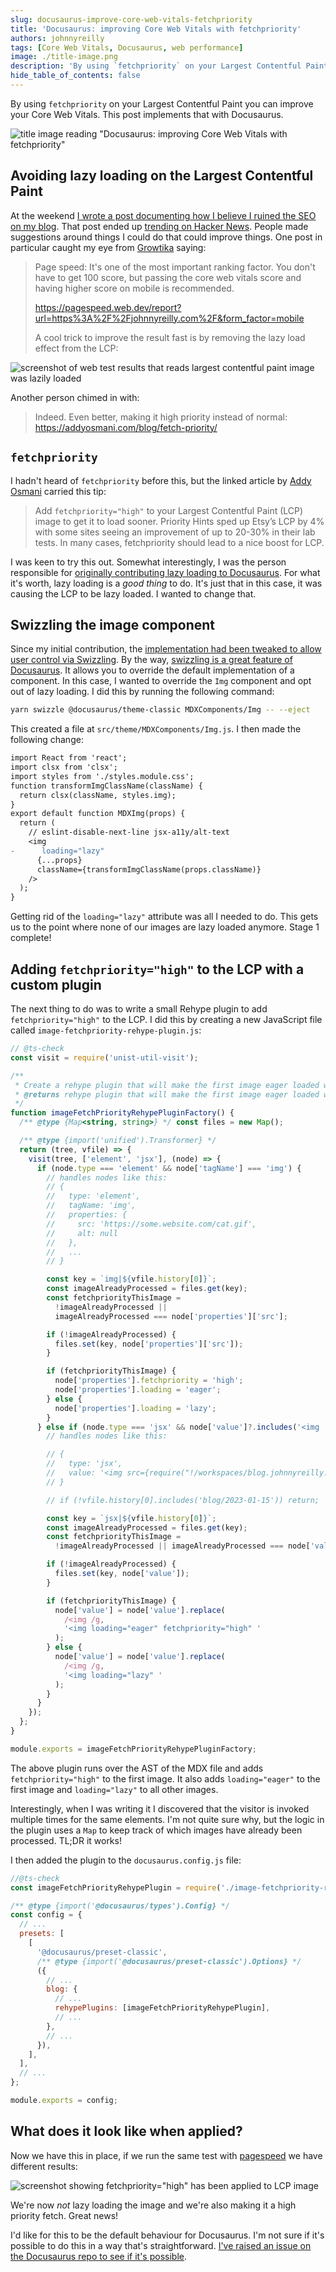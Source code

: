 ```yaml
---
slug: docusaurus-improve-core-web-vitals-fetchpriority
title: 'Docusaurus: improving Core Web Vitals with fetchpriority'
authors: johnnyreilly
tags: [Core Web Vitals, Docusaurus, web performance]
image: ./title-image.png
description: 'By using `fetchpriority` on your Largest Contentful Paint you can improve your Core Web Vitals. This post implements that with Docusaurus.'
hide_table_of_contents: false
---
```


By using `fetchpriority` on your Largest Contentful Paint you can improve your Core Web Vitals. This post implements that with Docusaurus.

![title image reading "Docusaurus: improving Core Web Vitals with fetchpriority"](title-image.png)

<!--truncate-->

## Avoiding lazy loading on the Largest Contentful Paint

At the weekend [I wrote a post documenting how I believe I ruined the SEO on my blog](../2023-01-15-how-i-ruined-my-seo/index.md). That post ended up [trending on Hacker News](https://news.ycombinator.com/item?id=34389421). People made suggestions around things I could do that could improve things. One post in particular caught my eye from [Growtika](https://growtika.com) saying:

> Page speed: It's one of the most important ranking factor. You don't have to get 100 score, but passing the core web vitals score and having higher score on mobile is recommended.
>
> https://pagespeed.web.dev/report?url=https%3A%2F%2Fjohnnyreilly.com%2F&form_factor=mobile
>
> A cool trick to improve the result fast is by removing the lazy load effect from the LCP:

![screenshot of web test results that reads largest contentful paint image was lazily loaded ](screenshot-largest-contentful-paint-image-lazy-loaded.webp)

Another person chimed in with:

> Indeed. Even better, making it high priority instead of normal: https://addyosmani.com/blog/fetch-priority/

## `fetchpriority`

I hadn't heard of `fetchpriority` before this, but the linked article by [Addy Osmani](https://addyosmani.com) carried this tip:

> Add `fetchpriority="high"` to your Largest Contentful Paint (LCP) image to get it to load sooner. Priority Hints sped up Etsy’s LCP by 4% with some sites seeing an improvement of up to 20-30% in their lab tests. In many cases, fetchpriority should lead to a nice boost for LCP.

I was keen to try this out. Somewhat interestingly, I was the person responsible for [originally contributing lazy loading to Docusaurus](https://github.com/facebook/docusaurus/pull/6598). For what it's worth, lazy loading is a _good thing_ to do. It's just that in this case, it was causing the LCP to be lazy loaded. I wanted to change that.

## Swizzling the image component

Since my initial contribution, the [implementation had been tweaked to allow user control via Swizzling](https://github.com/facebook/docusaurus/pull/6990). By the way, [swizzling is a great feature of Docusaurus](https://docusaurus.io/docs/swizzling). It allows you to override the default implementation of a component. In this case, I wanted to override the `Img` component and opt out of lazy loading. I did this by running the following command:

```bash
yarn swizzle @docusaurus/theme-classic MDXComponents/Img -- --eject
```

This created a file at `src/theme/MDXComponents/Img.js`. I then made the following change:

```diff
import React from 'react';
import clsx from 'clsx';
import styles from './styles.module.css';
function transformImgClassName(className) {
  return clsx(className, styles.img);
}
export default function MDXImg(props) {
  return (
    // eslint-disable-next-line jsx-a11y/alt-text
    <img
-      loading="lazy"
      {...props}
      className={transformImgClassName(props.className)}
    />
  );
}
```

Getting rid of the `loading="lazy"` attribute was all I needed to do. This gets us to the point where none of our images are lazy loaded anymore. Stage 1 complete!

## Adding `fetchpriority="high"` to the LCP with a custom plugin

The next thing to do was to write a small Rehype plugin to add `fetchpriority="high"` to the LCP. I did this by creating a new JavaScript file called `image-fetchpriority-rehype-plugin.js`:

```js
// @ts-check
const visit = require('unist-util-visit');

/**
 * Create a rehype plugin that will make the first image eager loaded with fetchpriority="high" and lazy load all other images
 * @returns rehype plugin that will make the first image eager loaded with fetchpriority="high" and lazy load all other images
 */
function imageFetchPriorityRehypePluginFactory() {
  /** @type {Map<string, string>} */ const files = new Map();

  /** @type {import('unified').Transformer} */
  return (tree, vfile) => {
    visit(tree, ['element', 'jsx'], (node) => {
      if (node.type === 'element' && node['tagName'] === 'img') {
        // handles nodes like this:
        // {
        //   type: 'element',
        //   tagName: 'img',
        //   properties: {
        //     src: 'https://some.website.com/cat.gif',
        //     alt: null
        //   },
        //   ...
        // }

        const key = `img|${vfile.history[0]}`;
        const imageAlreadyProcessed = files.get(key);
        const fetchpriorityThisImage =
          !imageAlreadyProcessed ||
          imageAlreadyProcessed === node['properties']['src'];

        if (!imageAlreadyProcessed) {
          files.set(key, node['properties']['src']);
        }

        if (fetchpriorityThisImage) {
          node['properties'].fetchpriority = 'high';
          node['properties'].loading = 'eager';
        } else {
          node['properties'].loading = 'lazy';
        }
      } else if (node.type === 'jsx' && node['value']?.includes('<img ')) {
        // handles nodes like this:

        // {
        //   type: 'jsx',
        //   value: '<img src={require("!/workspaces/blog.johnnyreilly.com/blog-website/node_modules/url-loader/dist/cjs.js?limit=10000&name=assets/images/[name]-[hash].[ext]&fallback=/workspaces/blog.johnnyreilly.com/blog-website/node_modules/file-loader/dist/cjs.js!./bower-with-the-long-paths.png").default} width="640" height="497" />'
        // }

        // if (!vfile.history[0].includes('blog/2023-01-15')) return;

        const key = `jsx|${vfile.history[0]}`;
        const imageAlreadyProcessed = files.get(key);
        const fetchpriorityThisImage =
          !imageAlreadyProcessed || imageAlreadyProcessed === node['value'];

        if (!imageAlreadyProcessed) {
          files.set(key, node['value']);
        }

        if (fetchpriorityThisImage) {
          node['value'] = node['value'].replace(
            /<img /g,
            '<img loading="eager" fetchpriority="high" '
          );
        } else {
          node['value'] = node['value'].replace(
            /<img /g,
            '<img loading="lazy" '
          );
        }
      }
    });
  };
}

module.exports = imageFetchPriorityRehypePluginFactory;
```

The above plugin runs over the AST of the MDX file and adds `fetchpriority="high"` to the first image. It also adds `loading="eager"` to the first image and `loading="lazy"` to all other images.

Interestingly, when I was writing it I discovered that the visitor is invoked multiple times for the same elements. I'm not quite sure why, but the logic in the plugin uses a `Map` to keep track of which images have already been processed. TL;DR it works!

I then added the plugin to the `docusaurus.config.js` file:

```js
//@ts-check
const imageFetchPriorityRehypePlugin = require('./image-fetchpriority-rehype-plugin');

/** @type {import('@docusaurus/types').Config} */
const config = {
  // ...
  presets: [
    [
      '@docusaurus/preset-classic',
      /** @type {import('@docusaurus/preset-classic').Options} */
      ({
        // ...
        blog: {
          // ...
          rehypePlugins: [imageFetchPriorityRehypePlugin],
          // ...
        },
        // ...
      }),
    ],
  ],
  // ...
};

module.exports = config;
```

## What does it look like when applied?

Now we have this in place, if we run the same test with [pagespeed](https://pagespeed.web.dev/) we have different results:

![screenshot showing fetchpriority="high" has been applied to LCP image](screenshot-largest-contentful-paint-image-fetchpriority.webp)

We're now _not_ lazy loading the image and we're also making it a high priority fetch. Great news!

I'd like for this to be the default behaviour for Docusaurus. I'm not sure if it's possible to do this in a way that's straightforward. [I've raised an issue on the Docusaurus repo to see if it's possible](https://github.com/facebook/docusaurus/issues/8552).
